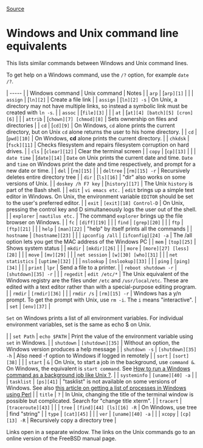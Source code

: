 
[Source](https://www.lemoda.net/windows/windows2unix/windows2unix.html "Permalink to Windows and Unix command line equivalents")

# Windows and Unix command line equivalents

This lists similar commands between Windows and Unix command lines.

To get help on a Windows command, use the `/?` option, for example `date /?`.

| ----- |
| Windows command |  Unix command |  Notes |
| `arp` |  [`arp][1]` |   |
| `assign` |  [`ln][2]` |  Create a file link |
| `assign` |  [`ln][2] -s` |  On Unix, a directory may not have multiple links, so instead a symbolic link must be created with `ln -s`. |
| `assoc` |  [`file][3]` |   |
| `at` |  [`at][4]
[batch][5]
[cron][6]` |   |
| `attrib` |  [`chown][7]
[chmod][8]` |  Sets ownership on files and directories |
| `cd` |  [`cd][9]` |  On Windows, `cd` alone prints the current directory, but on Unix `cd` alone returns the user to his home directory. |
| `cd` |  [`pwd][10]` |  On Windows, **cd** alone prints the current directory. |
| `chkdsk` |  [`fsck][11]` |  Checks filesystem and repairs filesystem corruption on hard drives. |
| `cls` |  [`clear][12]` |  Clear the terminal screen |
| `copy` |  [`cp][13]` |   |
| `date
time` |  [`date][14]` |  `Date` on Unix prints the current date and time. `Date` and `time` on Windows print the date and time respectively, and prompt for a new date or time. |
| `del` |  [`rm][15]` |   |
| `deltree` |  [`rm][15] -r` |  Recursively deletes entire directory tree |
| `dir` |  [`ls][16]` |  "dir" also works on some versions of Unix. |
| `doskey /h
F7 key` |  [`history][17]` |  The Unix `history` is part of the Bash shell. |
| `edit` |  `vi
emacs
etc.` |  `edit` brings up a simple text editor in Windows. On Unix, the environment variable `EDITOR` should be set to the user's preferred editor. |
| `exit` |  `[exit][18]
Control-D` |  On Unix, pressing the control key and D simultaneously logs the user out of the shell. |
| `explorer` |  `nautilus
etc.` |  The command `explorer` brings up the file browser on Windows. |
| `fc` |  `[diff][19]` |   |
| `find` |  `[grep][20]` |   |
| `ftp` |  `[ftp][21]` |   |
| `help` |  `[man][22]` |  "help" by itself prints all the commands |
| `hostname` |  `[hostname][23]` |   |
| `ipconfig /all` |  `[ifconfig][24] -a` |  The /all option lets you get the MAC address of the Windows PC |
| `mem` |  `[top][25]` |  Shows system status |
| `mkdir` |  `[mkdir][26]` |   |
| `more` |  `[more][27]
[less][28]` |   |
| `move` |  `[mv][29]` |   |
| `net session` |  `[w][30]
[who][31]` |   |
| `net statistics` |  `[uptime][32]` |   |
| `nslookup` |  `[nslookup][33]` |   |
| `ping` |  `[ping][34]` |   |
| `print` |  `lpr` |  Send a file to a printer. |
| `reboot
shutdown -r` |  `[shutdown][35] -r` |   |
| `regedit` |  `edit /etc/*` |  The Unix equivalent of the Windows registry are the files under `/etc` and `/usr/local/etc`. These are edited with a text editor rather than with a special-purpose editing program. |
| `rmdir` |  `[rmdir][36]` |   |
| `rmdir /s` |  `[rm][15] -r` |  Windows has a y/n prompt. To get the prompt with Unix, use `rm -i`. The `i` means "interactive". |
| `set` |  `[env][37]` |

`Set` on Windows prints a list of all environment variables. For individual environment variables, set  is the same as echo $ on Unix.

 |
| `set Path` |  `echo $PATH` |  Print the value of the environment variable using `set` in Windows. |
| `shutdown` |  `[shutdown][35]` |  Without an option, the Windows version produces a help message |
| `shutdown -s` |  `[shutdown][35] -h` |  Also need -f option to Windows if logged in remotely |
| `sort` |  `[sort][38]` |   |
| `start` |  `&` |  On Unix, to start a job in the background, use `command &`. On Windows, the equivalent is `start command`. See [How to run a Windows command as a background job like Unix ?][39]. |
| `systeminfo` |  `[uname][40] -a` |   |
| `tasklist` |  `[ps][41]` |  "tasklist" is not available on some versions of Windows. See also [this article on getting a list of processes in Windows using Perl][42] |
| `title` |  `?` |  In Unix, changing the title of the terminal window is possible but complicated. Search for "change title xterm". |
| `tracert` |  `[traceroute][43]` |   |
| `tree` |  `[find][44]
[ls][16] -R` |  On Windows, use tree | find "string" |
| `type` |  `[cat][45]` |   |
| `ver` |  `[uname][40] -a` |   |
| `xcopy` |  `[cp][13] -R` |  Recursively copy a directory tree |

Links open in a separate window. The links on the Unix commands go to an online version of the FreeBSD manual page.

[1]: http://nxmnpg.lemoda.net/1/arp
[2]: http://nxmnpg.lemoda.net/1/ln
[3]: http://nxmnpg.lemoda.net/1/file
[4]: http://nxmnpg.lemoda.net/1/at
[5]: http://nxmnpg.lemoda.net/1/batch
[6]: http://nxmnpg.lemoda.net/1/cron
[7]: http://nxmnpg.lemoda.net/1/chown
[8]: http://nxmnpg.lemoda.net/1/chmod
[9]: http://nxmnpg.lemoda.net/1/cd
[10]: http://nxmnpg.lemoda.net/1/pwd
[11]: http://nxmnpg.lemoda.net/1/fsck
[12]: http://nxmnpg.lemoda.net/1/clear
[13]: http://nxmnpg.lemoda.net/1/cp
[14]: http://nxmnpg.lemoda.net/1/date
[15]: http://nxmnpg.lemoda.net/1/rm
[16]: http://nxmnpg.lemoda.net/1/ls
[17]: http://nxmnpg.lemoda.net/1/history
[18]: http://nxmnpg.lemoda.net/1/exit
[19]: http://nxmnpg.lemoda.net/1/diff
[20]: http://nxmnpg.lemoda.net/1/grep
[21]: http://nxmnpg.lemoda.net/1/ftp
[22]: http://nxmnpg.lemoda.net/1/man
[23]: http://nxmnpg.lemoda.net/1/hostname
[24]: http://nxmnpg.lemoda.net/1/ifconfig
[25]: http://nxmnpg.lemoda.net/1/top
[26]: http://nxmnpg.lemoda.net/1/mkdir
[27]: http://nxmnpg.lemoda.net/1/more
[28]: http://nxmnpg.lemoda.net/1/less
[29]: http://nxmnpg.lemoda.net/1/mv
[30]: http://nxmnpg.lemoda.net/1/w
[31]: http://nxmnpg.lemoda.net/1/who
[32]: http://nxmnpg.lemoda.net/1/uptime
[33]: http://nxmnpg.lemoda.net/1/nslookup
[34]: http://nxmnpg.lemoda.net/1/ping
[35]: http://nxmnpg.lemoda.net/1/shutdown
[36]: http://nxmnpg.lemoda.net/1/rmdir
[37]: http://nxmnpg.lemoda.net/1/env
[38]: http://nxmnpg.lemoda.net/1/sort
[39]: http://www.tomshardware.com/forum/34598-45-windows-command-background-unix
[40]: http://nxmnpg.lemoda.net/1/uname
[41]: http://nxmnpg.lemoda.net/1/ps
[42]: https://www.lemoda.net/perl/win-ps-list/win-ps-list.html
[43]: http://nxmnpg.lemoda.net/1/traceroute
[44]: http://nxmnpg.lemoda.net/1/find
[45]: http://nxmnpg.lemoda.net/1/cat

